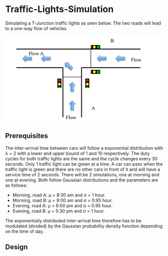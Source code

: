 # Traffic-Lights-Simulation

Simulating a T-Junction traffic lights as seen below. The two roads
will lead to a one-way flow of vehicles.

![Image](images/T-junction.png?raw=true "T-Junction")

## Prerequisites

The inter-arrival time between cars will follow a exponential distribution
with λ = 2 with a lower and upper bound of 1 and 10 respectively. The duty cycles
for both traffic lights are the same and the cycle changes every 30 seconds.
Only 1 traffic light can be green at a time. A car can pass when the traffic light is
green and there are no other cars in front of it and will have
a service time of 2 seconds. There will be 2 simulations, one at morning and one at evening.
Both follow Gaussian distributions and the parameters are as follows:

* Morning, road A: μ = 8:30 am and σ = 1 hour.
* Morning, road B: μ = 9:00 am and σ = 0.95 hour.
* Evening, road A: μ = 6:00 pm and σ = 0.95 hour.
* Evening, road B: μ = 5:30 pm and σ = 1 hour.

The exponentially distributed inter-arrival time therefore has to be modulated (divided) by the
Gaussian probability density function depending on the time of day.

## Design